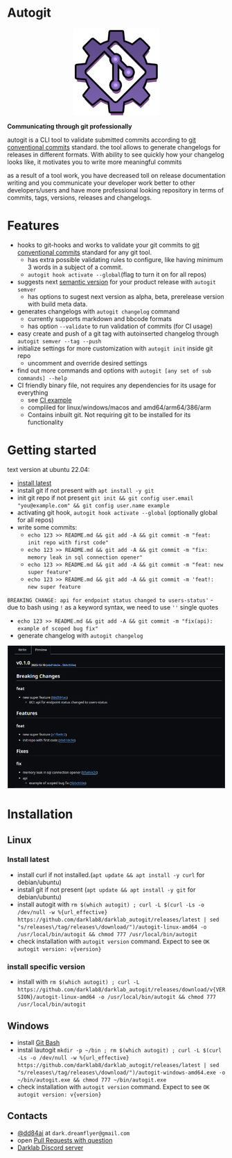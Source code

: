 # Autogit

<p align="center">
  <img src="assets/logo.png" style="width: 200px; height: 200px;"/>
</p>

**Communicating through git professionally**

autogit is a CLI tool to validate submitted commits according to [git conventional commits](https://www.conventionalcommits.org/en/v1.0.0/) standard. the tool allows to generate changelogs for releases in different formats. With ability to see quickly how your changelog looks like, it motivates you to write more meaningful commits

as a result of a tool work, you have decreased toll on release documentation writing and you communicate your developer work better to other developers/users and have more professional looking repository in terms of commits, tags, versions, releases and changelogs.

# Features

- hooks to git-hooks and works to validate your git commits to [git conventional commits]((https://www.conventionalcommits.org/en/v1.0.0/)) standard for any git tool.
  - has extra possible validating rules to configure, like having minimum 3 words in a subject of a commit.
  - `autogit hook activate --global`(flag to turn it on for all repos)
- suggests next [semantic version](https://semver.org/) for your product release with `autogit semver`
  - has options to sugest next version as alpha, beta, prerelease version with build meta data.
- generates changelogs with `autogit changelog` command
  - currently supports markdown and bbcode formats
  - has option `--validate` to run validation of commits (for CI usage)
- easy create and push of a git tag with autoinserted changelog through `autogit semver --tag --push`
- initialize settings for more customization with `autogit init` inside git repo
  - uncomment and override desired settings
- find out more commands and options with `autogit [any set of sub commands] --help`
- CI friendly binary file, not requires any dependencies for its usage for everything
  - see [CI example](.github/workflows/validate.yml)
  - compliled for linux/windows/macos and amd64/arm64/386/arm
  - Contains inbuilt git. Not requiring git to be installed for its functionality


# Getting started

text version at ubuntu 22.04:
- [install latest](#install-latest)
- install git if not present with `apt install -y git`
- init git repo if not present `git init && git config user.email "you@example.com" && git config user.name example`
- activating git hook, `autogit hook activate --global` (optionally global for all repos)
- write some commits:
  - `echo 123 >> README.md && git add -A && git commit -m "feat: init repo with first code"`
  - `echo 123 >> README.md && git add -A && git commit -m "fix: memory leak in sql connection opener"`
  - `echo 123 >> README.md && git add -A && git commit -m "feat: new super feature"`
  - `echo 123 >> README.md && git add -A && git commit -m 'feat!: new super feature`

`BREAKING CHANGE: api for endpoint status changed to users-status'`
    - due to bash using `!` as a keyword syntax, we need to use `''` single quotes
  - `echo 123 >> README.md && git add -A && git commit -m "fix(api): example of scoped bug fix"`
  - generate changelog with `autogit changelog`

![changelog example](assets/changelog_example.png)

# Installation

## Linux

### Install latest

- install curl if not installed.(`apt update && apt install -y curl` for debian/ubuntu)
- install git if not present (`apt update && apt install -y git` for debian/ubuntu)
- install autogit with `rm $(which autogit) ; curl -L $(curl -Ls -o /dev/null -w %{url_effective} https://github.com/darklab8/darklab_autogit/releases/latest | sed "s/releases\/tag/releases\/download/")/autogit-linux-amd64 -o /usr/local/bin/autogit && chmod 777 /usr/local/bin/autogit`
- check installation with `autogit version` command. Expect to see `OK autogit version: v{version}`

### install specific version

- install with `rm $(which autogit) ; curl -L https://github.com/darklab8/darklab_autogit/releases/download/v{VERSION}/autogit-linux-amd64 -o /usr/local/bin/autogit && chmod 777 /usr/local/bin/autogit`

## Windows

- install [Git Bash](https://git-scm.com/downloads)
- instal lautogit `mkdir -p ~/bin ; rm $(which autogit) ; curl -L $(curl -Ls -o /dev/null -w %{url_effective} https://github.com/darklab8/darklab_autogit/releases/latest | sed "s/releases\/tag/releases\/download/")/autogit-windows-amd64.exe -o ~/bin/autogit.exe && chmod 777 ~/bin/autogit.exe`
- check installation with `autogit version` command. Expect to see `OK autogit version: v{version}`

## Contacts

- [@dd84ai](https://github.com/dd84ai) at `dark.dreamflyer@gmail.com`
- open [Pull Requests with question](https://github.com/darklab8/darklab_autogit/issues)
- [Darklab Discord server](https://discord.gg/aukHmTK82J)

